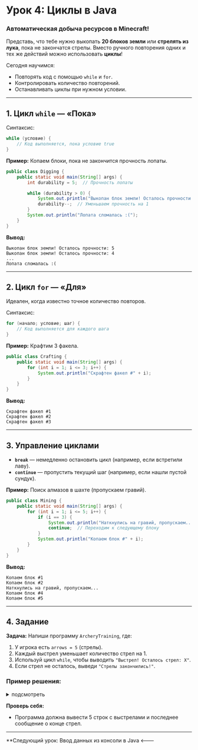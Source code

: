 # **Урок 4: Циклы в Java**  
### **Автоматическая добыча ресурсов в Minecraft!**  

Представь, что тебе нужно выкопать **20 блоков земли** или **стрелять из лука**, пока не закончатся стрелы. Вместо ручного повторения одних и тех же действий можно использовать **циклы**!  

Сегодня научимся:  
- Повторять код с помощью `while` и `for`.  
- Контролировать количество повторений.  
- Останавливать циклы при нужном условии.  

---

## **1. Цикл `while` — «Пока»**  
Синтаксис:  
```java
while (условие) {
    // Код выполняется, пока условие true
}
```  

**Пример:** Копаем блоки, пока не закончится прочность лопаты.  
```java
public class Digging {
    public static void main(String[] args) {
        int durability = 5;  // Прочность лопаты

        while (durability > 0) {
            System.out.println("Выкопан блок земли! Осталось прочности: " + durability);
            durability--;  // Уменьшаем прочность на 1
        }
        System.out.println("Лопата сломалась :(");
    }
}
```  
**Вывод:**  
```
Выкопан блок земли! Осталось прочности: 5  
Выкопан блок земли! Осталось прочности: 4  
...  
Лопата сломалась :(  
```  

---

## **2. Цикл `for` — «Для»**  
Идеален, когда известно точное количество повторов.  

Синтаксис:  
```java
for (начало; условие; шаг) {
    // Код выполняется для каждого шага
}
```  

**Пример:** Крафтим 3 факела.  
```java
public class Crafting {
    public static void main(String[] args) {
        for (int i = 1; i <= 3; i++) {
            System.out.println("Скрафтен факел #" + i);
        }
    }
}
```  
**Вывод:**  
```
Скрафтен факел #1  
Скрафтен факел #2  
Скрафтен факел #3  
```  

---

## **3. Управление циклами**  
- **`break`** — немедленно остановить цикл (например, если встретили лаву).  
- **`continue`** — пропустить текущий шаг (например, если нашли пустой сундук).  

**Пример:** Поиск алмазов в шахте (пропускаем гравий).  
```java
public class Mining {
    public static void main(String[] args) {
        for (int i = 1; i <= 5; i++) {
            if (i == 3) {
                System.out.println("Наткнулись на гравий, пропускаем...");
                continue;  // Переходим к следующему блоку
            }
            System.out.println("Копаем блок #" + i);
        }
    }
}
```  
**Вывод:**  
```
Копаем блок #1  
Копаем блок #2  
Наткнулись на гравий, пропускаем...  
Копаем блок #4  
Копаем блок #5  
```  

---

## **4. Задание**  
**Задача:** Напиши программу `ArcheryTraining`, где:  
1) У игрока есть `arrows = 5` (стрелы).  
2) Каждый выстрел уменьшает количество стрел на 1.  
3) Используй цикл `while`, чтобы выводить `"Выстрел! Осталось стрел: X"`.  
4) Если стрел не осталось, выведи `"Стрелы закончились!"`.  

### **Пример решения:**  
<details>
<summary>подсмотреть</summary>


```java
public class ArcheryTraining {
    public static void main(String[] args) {
        int arrows = 5;

        while (arrows > 0) {
            System.out.println("Выстрел! Осталось стрел: " + arrows);
            arrows--;
        }
        System.out.println("Стрелы закончились!");
    }
}
```  
</details>

**Проверь себя:**  
- Программа должна вывести 5 строк с выстрелами и последнее сообщение о конце стрел.  

---

**Следующий урок: Ввод данных из консоли в Java <---